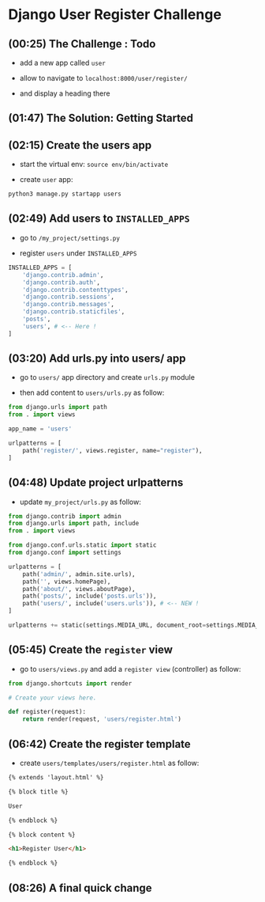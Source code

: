 # Django User Register Challenge

## (00:25) The Challenge : Todo

- add a new app called `user`

- allow to navigate to `localhost:8000/user/register/`

- and display a heading there

## (01:47) The Solution: Getting Started

## (02:15) Create the users app

- start the virtual env: `source env/bin/activate`  

- create `user` app:

```sh
python3 manage.py startapp users
```

## (02:49) Add users to `INSTALLED_APPS`

- go to `/my_project/settings.py`

- register `users` under `INSTALLED_APPS`

```py
INSTALLED_APPS = [
    'django.contrib.admin',
    'django.contrib.auth',
    'django.contrib.contenttypes',
    'django.contrib.sessions',
    'django.contrib.messages',
    'django.contrib.staticfiles',
    'posts',
    'users', # <-- Here !
]
```

## (03:20) Add urls.py into users/ app

- go to `users/` app directory and create `urls.py`
 module

- then add content to `users/urls.py` as follow:

```py
from django.urls import path
from . import views

app_name = 'users'

urlpatterns = [
    path('register/', views.register, name="register"),
]
```

## (04:48) Update project urlpatterns

- update `my_project/urls.py` as follow:

```py
from django.contrib import admin
from django.urls import path, include
from . import views

from django.conf.urls.static import static
from django.conf import settings

urlpatterns = [
    path('admin/', admin.site.urls),
    path('', views.homePage),
    path('about/', views.aboutPage),
    path('posts/', include('posts.urls')),
    path('users/', include('users.urls')), # <-- NEW !
]

urlpatterns += static(settings.MEDIA_URL, document_root=settings.MEDIA_ROOT)
```

## (05:45) Create the `register` view

- go to `users/views.py` and add  a `register view` (controller) as follow:

```py
from django.shortcuts import render

# Create your views here.

def register(request):
    return render(request, 'users/register.html')
```

## (06:42) Create the register template

- create `users/templates/users/register.html` as follow:

```html
{% extends 'layout.html' %}

{% block title %}

User

{% endblock %}

{% block content %}

<h1>Register User</h1>

{% endblock %}
```

## (08:26) A final quick change
